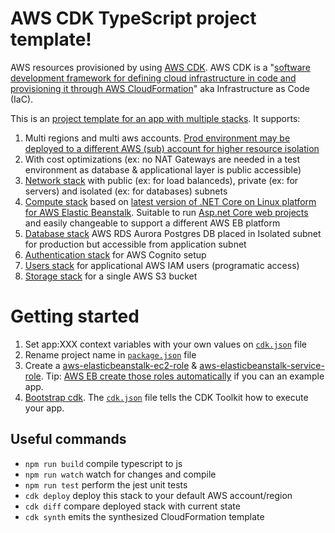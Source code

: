 # AWS CDK TypeScript project template!

AWS resources provisioned by using [AWS CDK](https://aws.amazon.com/cdk/). AWS CDK is a "[software development framework for defining cloud infrastructure in code and provisioning it through AWS CloudFormation](https://docs.aws.amazon.com/cdk/latest/guide/home.html)" aka Infrastructure as Code (IaC).

This is an [project template for an app with multiple stacks](https://docs.aws.amazon.com/cdk/latest/guide/stack_how_to_create_multiple_stacks.html). It supports:

1. Multi regions and multi aws accounts. [Prod environment may be deployed to a different AWS (sub) account for higher resource isolation](https://aws.amazon.com/blogs/mt/best-practices-for-organizational-units-with-aws-organizations/)
2. With cost optimizations (ex: no NAT Gateways are needed in a test environment as database & applicational layer is public accessible)
3. [Network stack](lib/network-stack.ts) with public (ex: for load balanceds), private (ex: for servers) and isolated (ex: for databases) subnets
4. [Compute stack](lib/compute-stack.ts) based on [latest version of .NET Core on Linux platform for AWS Elastic Beanstalk](https://docs.aws.amazon.com/elasticbeanstalk/latest/platforms/platforms-supported.html#platforms-supported.dotnetlinux). Suitable to run [Asp.net Core web projects](https://dotnet.microsoft.com/learn/aspnet/what-is-aspnet-core) and easily changeable to support a different AWS EB platform
5. [Database stack](lib/database-stack.ts) AWS RDS Aurora Postgres DB placed in Isolated subnet for production but accessible from application subnet
6. [Authentication stack](lib/authentication-stack.ts) for AWS Cognito setup
7. [Users stack](lib/users-stack.ts) for applicational AWS IAM users (programatic access)
6. [Storage stack](lib/storage-stack.ts) for a single AWS S3 bucket

# Getting started

1. Set app:XXX context variables with your own values on [`cdk.json`](cdk.json) file
2. Rename project name in [`package.json`](package.json) file
3. Create a [aws-elasticbeanstalk-ec2-role](https://github.com/rfpedrosa/aws-cdk/blob/master/lib/compute-stack.ts#L41) & [aws-elasticbeanstalk-service-role](https://github.com/rfpedrosa/aws-cdk/blob/master/lib/compute-stack.ts#L63). Tip: [AWS EB create those roles automatically](https://docs.aws.amazon.com/elasticbeanstalk/latest/dg/concepts-roles.html) if you can an example app.
4. [Bootstrap cdk](https://docs.aws.amazon.com/cdk/latest/guide/cli.html#cli-bootstrap). The [`cdk.json`](cdk.json) file tells the CDK Toolkit how to execute your app.

## Useful commands

 * `npm run build`   compile typescript to js
 * `npm run watch`   watch for changes and compile
 * `npm run test`    perform the jest unit tests
 * `cdk deploy`      deploy this stack to your default AWS account/region
 * `cdk diff`        compare deployed stack with current state
 * `cdk synth`       emits the synthesized CloudFormation template
